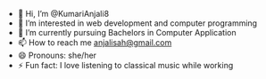 - 👋 Hi, I’m @KumariAnjali8
- 👀 I’m interested in web development and computer programming
- 🌱 I’m currently pursuing Bachelors in Computer Application
- 📫 How to reach me anjalisah@gmail.com
- 😄 Pronouns: she/her
- ⚡ Fun fact: I love listening to classical music while working  

<!---
KumariAnjali8/KumariAnjali8 is a ✨ special ✨ repository because its `README.md` (this file) appears on your GitHub profile.
You can click the Preview link to take a look at your changes.
--->
